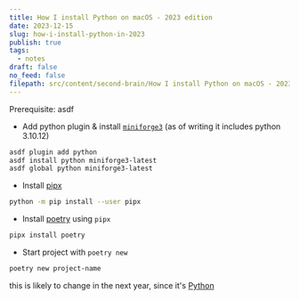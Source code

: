 ```yaml
---
title: How I install Python on macOS - 2023 edition
date: 2023-12-15
slug: how-i-install-python-in-2023
publish: true
tags:
  - notes
draft: false
no_feed: false
filepath: src/content/second-brain/How I install Python on macOS - 2023 edition.md
---
```


Prerequisite: asdf

*   Add python plugin & install [`miniforge3`](https://conda-forge.org/miniforge) (as of writing it includes python 3.10.12)

```bash
asdf plugin add python
asdf install python miniforge3-latest
asdf global python miniforge3-latest
```

*   Install [pipx](https://pipx.pypa.io)

```bash
python -m pip install --user pipx
```

*   Install [poetry](https://python-poetry.org) using `pipx`

```bash
pipx install poetry
```

*   Start project with `poetry new`

```bash
poetry new project-name
```

this is likely to change in the next year, since it's [Python](https://xkcd.com/1987)
